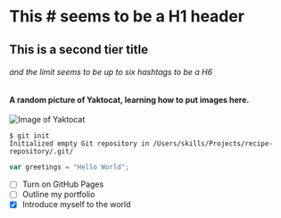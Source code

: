 # This # seems to be a H1 header
## This is a second tier title
###### and the limit seems to be up to six hashtags to be a H6

#### A random picture of Yaktocat, learning how to put images here.
![Image of Yaktocat](https://octodex.github.com/images/yaktocat.png)

```
$ git init
Initialized empty Git repository in /Users/skills/Projects/recipe-repository/.git/
```

``` javascript
var greetings = "Hello World";
```

- [ ] Turn on GitHub Pages
- [ ] Outline my portfolio
- [X] Introduce myself to the world
